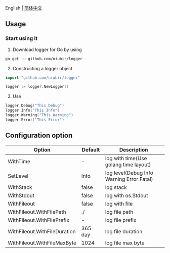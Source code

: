 English | [简体中文](https://github.com/niubir/logger/blob/main/helper/README-cn.md)

## Usage

### Start using it

1. Download logger for Go by using

```sh
go get -u github.com/niubir/logger
```

2. Constructing a logger object

```go
import "github.com/niubir/logger"

logger := logger.NewLogger()
```

3. Use
   
```go
logger.Debug("This Debug")
logger.Info("This Info")
logger.Warning("This Warning")
logger.Error("This Error")
```

## Configuration option

| Option | Default | Description |
| - | - | - |
| WithTime | - | log with time(Use golang time layout) |
| SetLevel | Info | log level(Debug Info Warning Error Fatal) |
| WithStack | false | log stack |
| WithStdout | false | log with os.Stdout |
| WithFileout | false | log with file |
| WithFileout.WithFilePath | ./ | log file path |
| WithFileout.WithFilePrefix | - | log file prefix |
| WithFileout.WithFileDuration | 365 day | log file duration |
| WithFileout.WithFileMaxByte | 1024 | log file max byte |